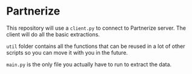 # Partnerize

This repository will use a `client.py` to connect to Partnerize server. The client will do all the basic extractions.

`util` folder contains all the functions that can be reused in a lot of other scripts so you can move it with you in 
the future.

`main.py` is the only file you actually have to run to extract the data.
